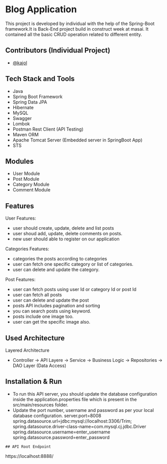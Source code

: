 # Blog Application


This project is developed by individual with the help of the Spring-Boot framework.It is Back-End project build in construct week at masai.
It contained all the basic CRUD operation related to different entity.

## Contributors (Individual Project)
- [@kajol](https://github.com/Kajol1106)


## Tech Stack and Tools
- Java
- Spring Boot Framework
- Spring Data JPA
- Hibernate
- MySQL
- Swagger
- Lombok
- Postman Rest Client (API Testing)
- Maven ORM
- Apache Tomcat Server (Embedded server in SpringBoot App)
- STS


## Modules
- User Module
- Post Module
- Category Module
- Comment Module

## Features
User Features:
- user should create, update, delete and list posts
- user shoud add, update, delete comments on posts.
- new user should able to register on our application
 
Categories Features:
 - categories the posts according to categories
 - user can fetch one specific category or list of categories.
 - user can delete and update the category.
 
 Post Features:
 - user can fetch posts using user Id or category Id or post Id
 - user can fetch all posts
 - user can delete and update the post
 - posts API includes pagination and sorting
 - you can search posts using keyword.
 - posts include one image too.
 - user can get the specific image also.
 
 ## Used Architecture 
 
 Layered Architecture
- Controller -> API Layere -> Service -> Business Logic -> Repositories -> DAO Layer (Data Access) 

  
## Installation & Run
- To run this API server, you should update the database configuration inside the application.properties file which is present in the src/main/resources folder.
- Update the port number, username and password as per your local database configuration.
server.port=8008
spring.datasource.url=jdbc:mysql://localhost:3306/Trim;
spring.datasource.driver-class-name=com.mysql.cj.jdbc.Driver
spring.datasource.username=enter_username
spring.datasource.password=enter_password
```
## API Root Endpoint
```
https://localhost:8888/
```
